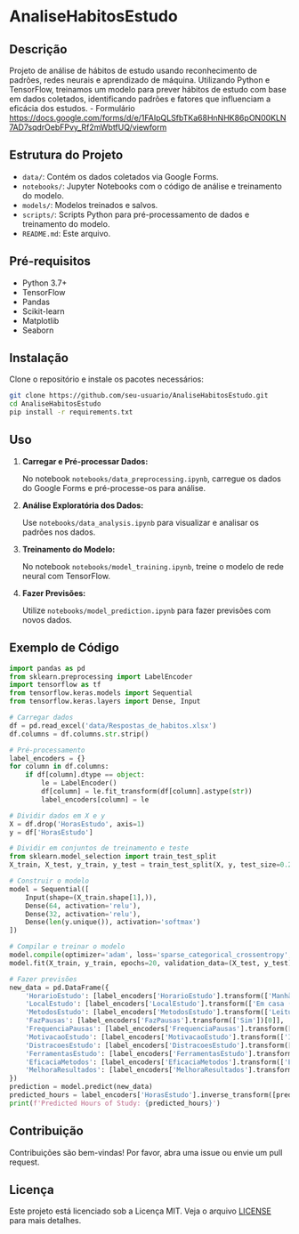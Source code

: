 
# AnaliseHabitosEstudo

## Descrição

Projeto de análise de hábitos de estudo usando reconhecimento de padrões, redes neurais e aprendizado de máquina. Utilizando Python e TensorFlow, treinamos um modelo para prever hábitos de estudo com base em dados coletados, identificando padrões e fatores que influenciam a eficácia dos estudos. - Formulário https://docs.google.com/forms/d/e/1FAIpQLSfbTKa68HnNHK86pON00KLN7AD7sqdrOebFPvy_Rf2mWbtfUQ/viewform

## Estrutura do Projeto

- `data/`: Contém os dados coletados via Google Forms.
- `notebooks/`: Jupyter Notebooks com o código de análise e treinamento do modelo.
- `models/`: Modelos treinados e salvos.
- `scripts/`: Scripts Python para pré-processamento de dados e treinamento do modelo.
- `README.md`: Este arquivo.

## Pré-requisitos

- Python 3.7+
- TensorFlow
- Pandas
- Scikit-learn
- Matplotlib
- Seaborn

## Instalação

Clone o repositório e instale os pacotes necessários:

```bash
git clone https://github.com/seu-usuario/AnaliseHabitosEstudo.git
cd AnaliseHabitosEstudo
pip install -r requirements.txt
```

## Uso

1. **Carregar e Pré-processar Dados:**

   No notebook `notebooks/data_preprocessing.ipynb`, carregue os dados do Google Forms e pré-processe-os para análise.

2. **Análise Exploratória dos Dados:**

   Use `notebooks/data_analysis.ipynb` para visualizar e analisar os padrões nos dados.

3. **Treinamento do Modelo:**

   No notebook `notebooks/model_training.ipynb`, treine o modelo de rede neural com TensorFlow.

4. **Fazer Previsões:**

   Utilize `notebooks/model_prediction.ipynb` para fazer previsões com novos dados.

## Exemplo de Código

```python
import pandas as pd
from sklearn.preprocessing import LabelEncoder
import tensorflow as tf
from tensorflow.keras.models import Sequential
from tensorflow.keras.layers import Dense, Input

# Carregar dados
df = pd.read_excel('data/Respostas_de_habitos.xlsx')
df.columns = df.columns.str.strip()

# Pré-processamento
label_encoders = {}
for column in df.columns:
    if df[column].dtype == object:
        le = LabelEncoder()
        df[column] = le.fit_transform(df[column].astype(str))
        label_encoders[column] = le

# Dividir dados em X e y
X = df.drop('HorasEstudo', axis=1)
y = df['HorasEstudo']

# Dividir em conjuntos de treinamento e teste
from sklearn.model_selection import train_test_split
X_train, X_test, y_train, y_test = train_test_split(X, y, test_size=0.2, random_state=42)

# Construir o modelo
model = Sequential([
    Input(shape=(X_train.shape[1],)),
    Dense(64, activation='relu'),
    Dense(32, activation='relu'),
    Dense(len(y.unique()), activation='softmax')
])

# Compilar e treinar o modelo
model.compile(optimizer='adam', loss='sparse_categorical_crossentropy', metrics=['accuracy'])
model.fit(X_train, y_train, epochs=20, validation_data=(X_test, y_test))

# Fazer previsões
new_data = pd.DataFrame({
    'HorarioEstudo': [label_encoders['HorarioEstudo'].transform(['Manhã'])[0]],
    'LocalEstudo': [label_encoders['LocalEstudo'].transform(['Em casa (quarto, sala, etc.)'])[0]],
    'MetodosEstudo': [label_encoders['MetodosEstudo'].transform(['Leituras de livros e artigos'])[0]],
    'FazPausas': [label_encoders['FazPausas'].transform(['Sim'])[0]],
    'FrequenciaPausas': [label_encoders['FrequenciaPausas'].transform(['A cada 1 hora'])[0]],
    'MotivacaoEstudo': [label_encoders['MotivacaoEstudo'].transform(['Interesse pelo assunto'])[0]],
    'DistracoesEstudo': [label_encoders['DistracoesEstudo'].transform(['Redes sociais'])[0]],
    'FerramentasEstudo': [label_encoders['FerramentasEstudo'].transform(['Sites educacionais (Artigos) / Alura - Udemy - Brasil Escola'])[0]],
    'EficaciaMetodos': [label_encoders['EficaciaMetodos'].transform(['Eficaz'])[0]],
    'MelhoraResultados': [label_encoders['MelhoraResultados'].transform(['Sim'])[0]]
})
prediction = model.predict(new_data)
predicted_hours = label_encoders['HorasEstudo'].inverse_transform([prediction.argmax()])[0]
print(f'Predicted Hours of Study: {predicted_hours}')
```

## Contribuição

Contribuições são bem-vindas! Por favor, abra uma issue ou envie um pull request.

## Licença

Este projeto está licenciado sob a Licença MIT. Veja o arquivo [LICENSE](LICENSE) para mais detalhes.
